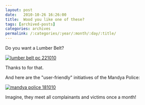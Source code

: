 ```yaml
---
layout: post
date:	2010-10-26 16:26:00
title:  Wood you like one of these?
tags: [archived-posts]
categories: archives
permalink: /:categories/:year/:month/:day/:title/
---
```

Do you want a Lumber Belt?

<a href="http://s835.photobucket.com/albums/zz275/dffrntpx/?action=view&current=22102010001.jpg" target="_blank"><img src="http://i835.photobucket.com/albums/zz275/dffrntpx/22102010001.jpg" border="0" alt="lumber belt pc 221010"></a>

Thanks to <lj user="prashanthchengi"> for that.


And here are the "user-friendly" initiatives of the Mandya Police:


<a href="http://s835.photobucket.com/albums/zz275/dffrntpx/?action=view&current=IMG_4658.jpg" target="_blank"><img src="http://i835.photobucket.com/albums/zz275/dffrntpx/IMG_4658.jpg" border="0" alt="mandya police 181010"></a>

Imagine, they meet all complainants and victims once a month!

